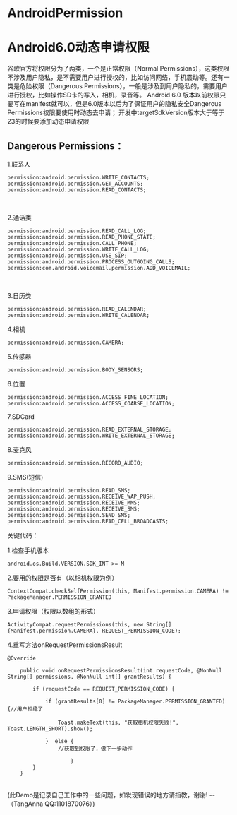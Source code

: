 # AndroidPermission
Android6.0动态申请权限
============================
谷歌官方将权限分为了两类，一个是正常权限（Normal Permissions），这类权限不涉及用户隐私，是不需要用户进行授权的，比如访问网络，手机震动等。还有一类是危险权限（Dangerous Permissions），一般是涉及到用户隐私的，需要用户进行授权，比如操作SD卡的写入，相机，录音等。
Android 6.0 版本以前权限只要写在manifest就可以，但是6.0版本以后为了保证用户的隐私安全Dangerous Permissions权限要使用时动态去申请；
开发中targetSdkVersion版本大于等于23的时候要添加动态申请权限


Dangerous Permissions：
-------------------------
1.联系人

    permission:android.permission.WRITE_CONTACTS;
    permission:android.permission.GET_ACCOUNTS;  
    permission:android.permission.READ_CONTACTS;
     
 
2.通话类

    permission:android.permission.READ_CALL_LOG;
    permission:android.permission.READ_PHONE_STATE;
    permission:android.permission.CALL_PHONE;
    permission:android.permission.WRITE_CALL_LOG;
    permission:android.permission.USE_SIP;
    permission:android.permission.PROCESS_OUTGOING_CALLS;
    permission:com.android.voicemail.permission.ADD_VOICEMAIL;
       
    
3.日历类

    permission:android.permission.READ_CALENDAR;
    permission:android.permission.WRITE_CALENDAR;
    
4.相机

    permission:android.permission.CAMERA;
   
5.传感器

    permission:android.permission.BODY_SENSORS;
  
6.位置

    permission:android.permission.ACCESS_FINE_LOCATION;
    permission:android.permission.ACCESS_COARSE_LOCATION;
 
7.SDCard
 
    permission:android.permission.READ_EXTERNAL_STORAGE;
    permission:android.permission.WRITE_EXTERNAL_STORAGE;
    
8.麦克风

    permission:android.permission.RECORD_AUDIO;
    
9.SMS(短信)

    permission:android.permission.READ_SMS;
    permission:android.permission.RECEIVE_WAP_PUSH;
    permission:android.permission.RECEIVE_MMS;
    permission:android.permission.RECEIVE_SMS;
    permission:android.permission.SEND_SMS;
    permission:android.permission.READ_CELL_BROADCASTS;



关键代码：

1.检查手机版本

    android.os.Build.VERSION.SDK_INT >= M

2.要用的权限是否有（以相机权限为例）

    ContextCompat.checkSelfPermission(this, Manifest.permission.CAMERA) != PackageManager.PERMISSION_GRANTED


3.申请权限（权限以数组的形式）

    ActivityCompat.requestPermissions(this, new String[]{Manifest.permission.CAMERA}, REQUEST_PERMISSION_CODE);

4.重写方法onRequestPermissionsResult

    @Override
    
        public void onRequestPermissionsResult(int requestCode, @NonNull String[] permissions, @NonNull int[] grantResults) {
        
            if (requestCode == REQUEST_PERMISSION_CODE) {
            
                if (grantResults[0] != PackageManager.PERMISSION_GRANTED) {//用户拒绝了
                
                    Toast.makeText(this, "获取相机权限失败!", Toast.LENGTH_SHORT).show();
                    
                }  else {        
                    //获取到权限了，做下一步动作
                    
                        }   
            }  
        }

<br/>(此Demo是记录自己工作中的一些问题，如发现错误的地方请指教，谢谢! 
--（TangAnna QQ:1101870076）) 
